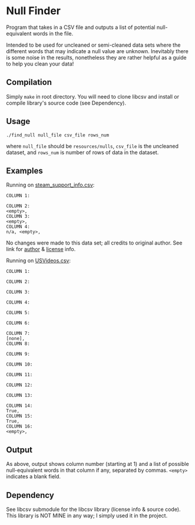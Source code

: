 # Null Finder

Program that takes in a CSV file and outputs a list of potential null-equivalent words in the file.

Intended to be used for uncleaned or semi-cleaned data sets where the different words that may indicate a null value are unknown. Inevitably there is some noise in the results, nonetheless they are rather helpful as a guide to help you clean your data!

## Compilation

Simply `make` in root directory. You will need to clone libcsv and install or compile library's source code (see Dependency).

## Usage

```
./find_null null_file csv_file rows_num
```

where `null_file` should be `resources/nulls`, `csv_file` is the uncleaned dataset, and `rows_num` is number of rows of data in the dataset.

## Examples

Running on [steam_support_info.csv](https://www.kaggle.com/nikdavis/steam-store-games#steam_support_info.csv):

```
COLUMN 1:

COLUMN 2:
<empty>,
COLUMN 3:
<empty>,
COLUMN 4:
n/a, <empty>,
```

No changes were made to this data set; all credits to original author. See link for [author](https://www.kaggle.com/nikdavis) & [license](https://creativecommons.org/licenses/by/4.0/) info.

Running on [USVideos.csv](https://www.kaggle.com/datasnaek/youtube-new#USvideos.csv):

```
COLUMN 1:

COLUMN 2:

COLUMN 3:

COLUMN 4:

COLUMN 5:

COLUMN 6:

COLUMN 7:
[none],
COLUMN 8:

COLUMN 9:

COLUMN 10:

COLUMN 11:

COLUMN 12:

COLUMN 13:

COLUMN 14:
True,
COLUMN 15:
True,
COLUMN 16:
<empty>, 
```

## Output

As above, output shows column number (starting at 1) and a list of possible null-equivalent words in that column if any, separated by commas. `<empty>` indicates a blank field.

## Dependency

See libcsv submodule for the libcsv library (license info & source code). This library is NOT MINE in any way; I simply used it in the project.
